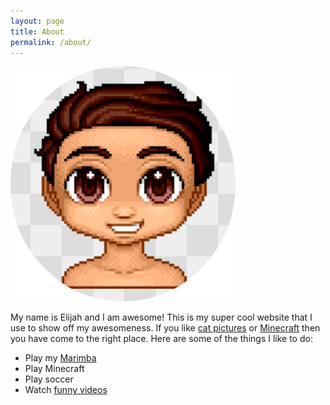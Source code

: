 ```yaml
---
layout: page
title: About
permalink: /about/
---
```

<img src="/assets/Elijah_avatar.jpg"  alt="Elijah avatar">

My name is Elijah and I am awesome! This is my super cool website that I use to show off my awesomeness. If you like [cat pictures](http://www.buzzfeed.com/expresident/best-cat-pictures) or [Minecraft](http://mashable.com/2013/02/13/amazing-minecraft-creations/#OilRkHlhJsqF) then you have come to the right place. Here are some of the things I like to do:  

- Play my [Marimba](https://www.facebook.com/MushaMarimba/)
- Play Minecraft
- Play soccer
- Watch [funny videos](ttps://www.youtube.com/user/BYUTelevision)
